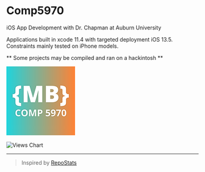 # Comp5970
iOS App Development with Dr. Chapman at Auburn University

Applications built in xcode 11.4 with targeted deployment iOS 13.5.
Constraints mainly tested on iPhone models.

** Some projects may be compiled and ran on a hackintosh **

![App Icon](https://github.com/MatthewBentz/Comp5970/blob/master/Assignment1a-mlb0119/Assignment1a-mlb0119/Assets.xcassets/AppIcon.appiconset/180.png)

![Views Chart](https://repostatscharts.s3.us-east-2.amazonaws.com/MatthewsRepos/Comp5970_ViewsChart.png)

---

> Inspired by [RepoStats](https://github.com/wumphlett/repostats)
